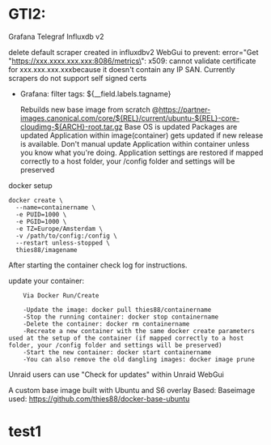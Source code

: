 # GTI2:

Grafana
Telegraf
Influxdb v2

delete default scraper created in influxdbv2 WebGui to prevent: error="Get \"https://xxx.xxxx.xxx.xxx:8086/metrics\": x509: cannot validate certificate for xxx.xxx.xxx.xxxbecause it doesn't contain any IP SAN. Currently scrapers do not support self signed certs

- Grafana: filter tags: ${__field.labels.tagname}

    Rebuilds new base image from scratch @https://partner-images.canonical.com/core/${REL}/current/ubuntu-${REL}-core-cloudimg-${ARCH}-root.tar.gz
        Base OS is updated
        Packages are updated
        Application within image(container) gets updated if new release is available.
        Don't manual update Application within container unless you know what you're doing.
        Application settings are restored if mapped correctly to a host folder, your /config folder and settings will be preserved

docker setup

	docker create \
	  --name=containername \
	  -e PUID=1000 \
	  -e PGID=1000 \
	  -e TZ=Europe/Amsterdam \
	  -v /path/to/config:/config \
	  --restart unless-stopped \
	  thies88/imagename

After starting the container check log for instructions.


update your container:

		Via Docker Run/Create

		-Update the image: docker pull thies88/containername
		-Stop the running container: docker stop containername
		-Delete the container: docker rm containername
		-Recreate a new container with the same docker create parameters used at the setup of the container (if mapped correctly to a host folder, your /config folder and settings will be preserved)
		-Start the new container: docker start containername
		-You can also remove the old dangling images: docker image prune

Unraid users can use "Check for updates" within Unraid WebGui

 

A custom base image built with Ubuntu and S6 overlay Based: Baseimage used: https://github.com/thies88/docker-base-ubuntu 
# test1
